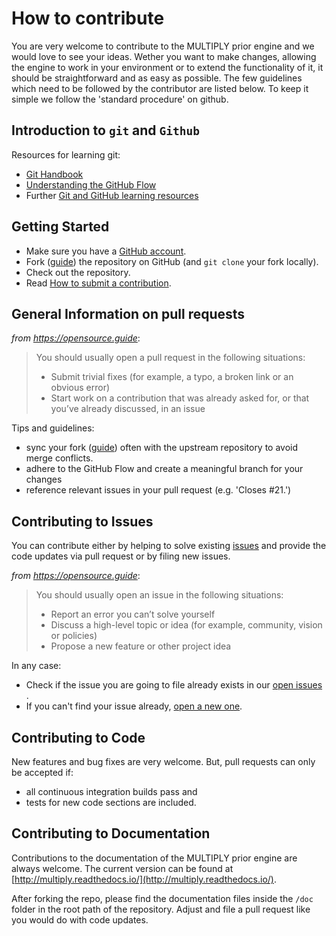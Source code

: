 # How to contribute

You are very welcome to contribute to the MULTIPLY prior engine and we would love to see your ideas.
Wether you want to make changes, allowing the engine to work in your environment or to extend the functionality of it, it should be straightforward and as easy as possible.
The few guidelines which need to be followed by the contributor are listed below.
To keep it simple we follow the 'standard procedure' on github. 

## Introduction to `git` and `Github`
Resources for learning git:

- [Git Handbook](https://guides.github.com/introduction/git-handbook/)
- [Understanding the GitHub Flow](https://guides.github.com/introduction/flow/)
- Further [Git and GitHub learning resources](https://help.github.com/articles/git-and-github-learning-resources/)

## Getting Started

* Make sure you have a [GitHub account](https://github.com/signup/free).
* Fork ([guide](https://guides.github.com/activities/forking/)) the repository on GitHub (and `git clone` your fork locally).
* Check out the repository.
* Read [How to submit a contribution](https://opensource.guide/how-to-contribute/#how-to-submit-a-contribution).

## General Information on pull requests

*from https://opensource.guide*:

> You should usually open a pull request in the following situations:
> 
>  - Submit trivial fixes (for example, a typo, a broken link or an obvious error)
>  - Start work on a contribution that was already asked for, or that you’ve already discussed, in an issue
> 

Tips and guidelines:

- sync your fork ([guide](https://help.github.com/articles/syncing-a-fork/
)) often with the upstream repository to avoid merge conflicts.
- adhere to the GitHub Flow and create a meaningful branch for your changes
- reference relevant issues in your pull request (e.g. 'Closes #21.')


## Contributing to Issues

You can contribute either by helping to solve existing [issues](https://github.com/multiply-org/prior-engine/issues) and provide the code updates via pull request or by filing new issues.
  
*from https://opensource.guide*:

>  You should usually open an issue in the following situations:
> 
>   - Report an error you can’t solve yourself
>   - Discuss a high-level topic or idea (for example, community, vision or policies)
>   - Propose a new feature or other project idea

In any case:

* Check if the issue you are going to file already exists in our [open issues](https://github.com/multiply-org/prior-engine/issues) .
* If you can't find your issue already, [open a new one](https://github.com/multiply-org/prior-engine/issues/new).

## Contributing to Code

New features and bug fixes are very welcome. But, pull requests can only be accepted if:

* all continuous integration builds pass and
* tests for new code sections are included.


## Contributing to Documentation 

Contributions to the documentation of the MULTIPLY prior engine are always welcome. The current version can be found at [http://multiply.readthedocs.io/](http://multiply.readthedocs.io/).

After forking the repo, please find the documentation files inside the `/doc` folder in the root path of the repository. Adjust and file a pull request like you would do with code updates.
  
  
  
  
